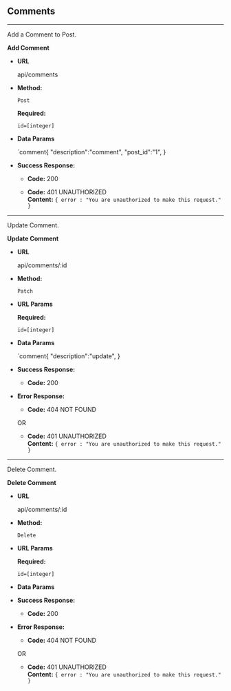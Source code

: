 **Comments**
----


----
  Add a Comment to Post.

**Add Comment**
* **URL**

  api/comments

* **Method:**

  `Post`
  

   **Required:**
 
   `id=[integer]`

* **Data Params**

  `comment{
      "description":"comment",
      "post_id":"1",
  }

* **Success Response:**

  * **Code:** 200 <br />

  * **Code:** 401 UNAUTHORIZED <br />
    **Content:** `{ error : "You are unauthorized to make this request." }`



----
  Update Comment.

**Update Comment**
* **URL**

  api/comments/:id

* **Method:**

  `Patch`
  
*  **URL Params**

   **Required:**
 
   `id=[integer]`

* **Data Params**

   `comment{
      "description":"update",
  }

* **Success Response:**

  * **Code:** 200 <br />
  
 
* **Error Response:**

  * **Code:** 404 NOT FOUND <br />

  OR

  * **Code:** 401 UNAUTHORIZED <br />
    **Content:** `{ error : "You are unauthorized to make this request." }`


----
  Delete Comment.

**Delete Comment**
* **URL**

  api/comments/:id

* **Method:**

  `Delete`
  
*  **URL Params**

   **Required:**
 
   `id=[integer]`

* **Data Params**

* **Success Response:**

  * **Code:** 200 <br />
  
 
* **Error Response:**

  * **Code:** 404 NOT FOUND <br />

  OR

  * **Code:** 401 UNAUTHORIZED <br />
    **Content:** `{ error : "You are unauthorized to make this request." }`



